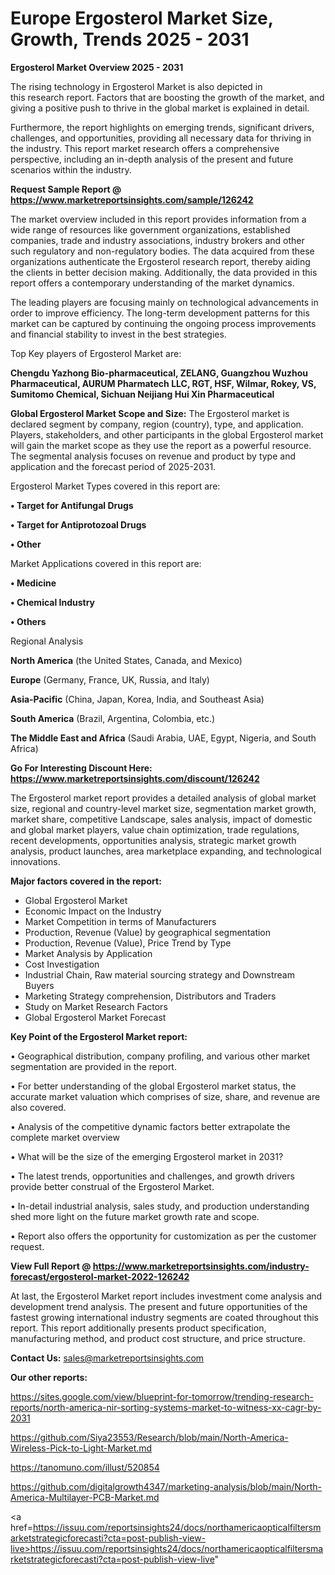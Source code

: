 # Europe Ergosterol Market Size, Growth, Trends 2025 - 2031

<Strong> Ergosterol Market Overview 2025 - 2031</strong>

The rising technology in Ergosterol Market is also depicted in this research report. Factors that are boosting the growth of the market, and giving a positive push to thrive in the global market is explained in detail.

Furthermore, the report highlights on emerging trends, significant drivers, challenges, and opportunities, providing all necessary data for thriving in the industry. This report market research offers a comprehensive perspective, including an in-depth analysis of the present and future scenarios within the industry.

<strong>Request Sample Report @ <a href=https://www.marketreportsinsights.com/sample/126242>https://www.marketreportsinsights.com/sample/126242</a></strong>

The market overview included in this report provides information from a wide range of resources like government organizations, established companies, trade and industry associations, industry brokers and other such regulatory and non-regulatory bodies. The data acquired from these organizations authenticate the Ergosterol research report, thereby aiding the clients in better decision making. Additionally, the data provided in this report offers a contemporary understanding of the market dynamics.

The leading players are focusing mainly on technological advancements in order to improve efficiency. The long-term development patterns for this market can be captured by continuing the ongoing process improvements and financial stability to invest in the best strategies.

Top Key players of Ergosterol Market are:

<strong>Chengdu Yazhong Bio-pharmaceutical, ZELANG, Guangzhou Wuzhou Pharmaceutical, AURUM Pharmatech LLC, RGT, HSF, Wilmar, Rokey, VS, Sumitomo Chemical, Sichuan Neijiang Hui Xin Pharmaceutical</strong>

<strong><b>Global Ergosterol Market Scope and Size:</b></strong>
The Ergosterol market is declared segment by company, region (country), type, and application. Players, stakeholders, and other participants in the global Ergosterol market will gain the market scope as they use the report as a powerful resource. The segmental analysis focuses on revenue and product by type and application and the forecast period of 2025-2031.

Ergosterol Market Types covered in this report are:

<strong>• Target for Antifungal Drugs

• Target for Antiprotozoal Drugs

• Other</strong>

Market Applications covered in this report are:

<strong>• Medicine

• Chemical Industry

• Others</strong> 

Regional Analysis

<strong>North America</strong> (the United States, Canada, and Mexico)

<strong>Europe</strong> (Germany, France, UK, Russia, and Italy)

<strong>Asia-Pacific</strong> (China, Japan, Korea, India, and Southeast Asia)

<strong>South America</strong> (Brazil, Argentina, Colombia, etc.)

<strong>The Middle East and Africa</strong> (Saudi Arabia, UAE, Egypt, Nigeria, and South Africa)

<strong>Go For Interesting Discount Here: <a href=https://www.marketreportsinsights.com/discount/126242>https://www.marketreportsinsights.com/discount/126242</a></strong>

The Ergosterol market report provides a detailed analysis of global market size, regional and country-level market size, segmentation market growth, market share, competitive Landscape, sales analysis, impact of domestic and global market players, value chain optimization, trade regulations, recent developments, opportunities analysis, strategic market growth analysis, product launches, area marketplace expanding, and technological innovations.

<strong><b>Major factors covered in the report:</b></strong>
<ul>
  <li>Global Ergosterol Market </li>
  <li>Economic Impact on the Industry</li>
  <li>Market Competition in terms of Manufacturers</li>
  <li>Production, Revenue (Value) by geographical segmentation</li>
  <li>Production, Revenue (Value), Price Trend by Type</li>
  <li>Market Analysis by Application</li>
  <li>Cost Investigation</li>
  <li>Industrial Chain, Raw material sourcing strategy and Downstream Buyers</li>
  <li>Marketing Strategy comprehension, Distributors and Traders</li>
  <li>Study on Market Research Factors</li>
  <li>Global Ergosterol Market Forecast</li>
</ul>

<strong><b>Key Point of the Ergosterol Market report:</b></strong>

• Geographical distribution, company profiling, and various other market segmentation are provided in the report.

• For better understanding of the global Ergosterol market status, the accurate market valuation which comprises of size, share, and revenue are also covered.

• Analysis of the competitive dynamic factors better extrapolate the complete market overview

• What will be the size of the emerging Ergosterol market in 2031?

• The latest trends, opportunities and challenges, and growth drivers provide better construal of the Ergosterol Market.

• In-detail industrial analysis, sales study, and production understanding shed more light on the future market growth rate and scope.

• Report also offers the opportunity for customization as per the customer request.

<strong><b>View Full Report @ <a href=https://www.marketreportsinsights.com/industry-forecast/ergosterol-market-2022-126242>https://www.marketreportsinsights.com/industry-forecast/ergosterol-market-2022-126242</a></b></strong>


At last, the Ergosterol Market report includes investment come analysis and development trend analysis. The present and future opportunities of the fastest growing international industry segments are coated throughout this report. This report additionally presents product specification, manufacturing method, and product cost structure, and price structure.

<strong>Contact Us:</strong>
sales@marketreportsinsights.com

<strong>Our other reports:</strong>

<a href=https://sites.google.com/view/blueprint-for-tomorrow/trending-research-reports/north-america-nir-sorting-systems-market-to-witness-xx-cagr-by-2031>https://sites.google.com/view/blueprint-for-tomorrow/trending-research-reports/north-america-nir-sorting-systems-market-to-witness-xx-cagr-by-2031</a>

<a href=https://github.com/Siya23553/Research/blob/main/North-America-Wireless-Pick-to-Light-Market.md>https://github.com/Siya23553/Research/blob/main/North-America-Wireless-Pick-to-Light-Market.md</a>

<a href=https://tanomuno.com/illust/520854>https://tanomuno.com/illust/520854</a>

<a href=https://github.com/digitalgrowth4347/marketing-analysis/blob/main/North-America-Multilayer-PCB-Market.md>https://github.com/digitalgrowth4347/marketing-analysis/blob/main/North-America-Multilayer-PCB-Market.md</a>

<a href=https://issuu.com/reportsinsights24/docs/northamericaopticalfiltersmarketstrategicforecasti?cta=post-publish-view-live>https://issuu.com/reportsinsights24/docs/northamericaopticalfiltersmarketstrategicforecasti?cta=post-publish-view-live</a>"
